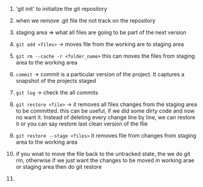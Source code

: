 1. 'git init' to initialize the git repository
2. when we remove .git file the not track on the repository

3. staging area => what all files are going to be part of the next version

4. `git add <files>` -> moves file from the working are to staging area

5. `git rm --cache -r <folder_name>` this can moves the files from staging area to the working area

6. `commit` -> commit is a particular version of the project. It captures a snapshot of the projects staged

7. `git log` -> check the all commits

8. `git restore <file>` -> it removes all files changes from the staging area to be committed. this can be useful, if we did some dirty code and now no want it. Instead of deleting every change line by line, we can restore it or you can say restore last clean version of the file

9. `git restore --stage <files>` it removes file from changes from staging area to the working area


10. if you wnat to move the file back to the untracked state, the we do git rm, otherwise if we just want the changes to be moved in working arae or staging area then do git restore

11. 